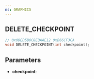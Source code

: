 ```yaml
---
ns: GRAPHICS
---
```

## DELETE_CHECKPOINT

```c
// 0x0DED5B0C8EBAAE12 0xB66CF3CA
void DELETE_CHECKPOINT(int checkpoint);
```

## Parameters
* **checkpoint**:
